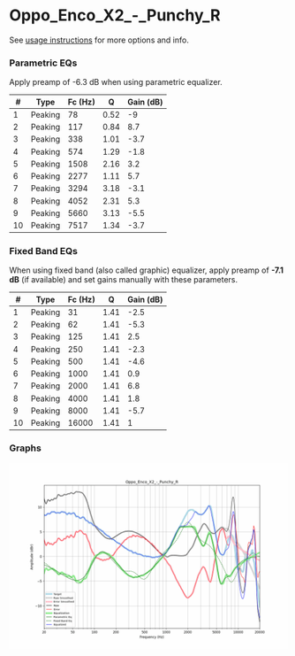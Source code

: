# Oppo_Enco_X2_-_Punchy_R
See [usage instructions](https://github.com/jaakkopasanen/AutoEq#usage) for more options and info.

### Parametric EQs
Apply preamp of -6.3 dB when using parametric equalizer.

|   # | Type    |   Fc (Hz) |    Q |   Gain (dB) |
|-----|---------|-----------|------|-------------|
|   1 | Peaking |        78 | 0.52 |        -9   |
|   2 | Peaking |       117 | 0.84 |         8.7 |
|   3 | Peaking |       338 | 1.01 |        -3.7 |
|   4 | Peaking |       574 | 1.29 |        -1.8 |
|   5 | Peaking |      1508 | 2.16 |         3.2 |
|   6 | Peaking |      2277 | 1.11 |         5.7 |
|   7 | Peaking |      3294 | 3.18 |        -3.1 |
|   8 | Peaking |      4052 | 2.31 |         5.3 |
|   9 | Peaking |      5660 | 3.13 |        -5.5 |
|  10 | Peaking |      7517 | 1.34 |        -3.7 |

### Fixed Band EQs
When using fixed band (also called graphic) equalizer, apply preamp of **-7.1 dB** (if available) and set gains manually with these parameters.

|   # | Type    |   Fc (Hz) |    Q |   Gain (dB) |
|-----|---------|-----------|------|-------------|
|   1 | Peaking |        31 | 1.41 |        -2.5 |
|   2 | Peaking |        62 | 1.41 |        -5.3 |
|   3 | Peaking |       125 | 1.41 |         2.5 |
|   4 | Peaking |       250 | 1.41 |        -2.3 |
|   5 | Peaking |       500 | 1.41 |        -4.6 |
|   6 | Peaking |      1000 | 1.41 |         0.9 |
|   7 | Peaking |      2000 | 1.41 |         6.8 |
|   8 | Peaking |      4000 | 1.41 |         1.8 |
|   9 | Peaking |      8000 | 1.41 |        -5.7 |
|  10 | Peaking |     16000 | 1.41 |         1   |

### Graphs
![](./Oppo_Enco_X2_-_Punchy_R.png)
